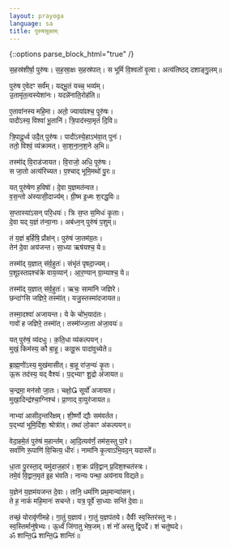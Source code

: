 ```yaml
---
layout: prayoga
language: sa
title: पुरुषसूक्तम्
---
```


{::options parse_block_html="true" /}
<div class="count-mantras">
स॒हस्र॑शीर्षा॒ पुरु॑षः। स॒ह॒स्रा॒क्षः स॒हस्र॑पात्।  
स भूमिं॑ वि॒श्वतो॑ वृ॒त्वा। अत्य॑तिष्ठद् दशाङ्गु॒लम्॥

पुरु॑ष ए॒वेदꣳ सर्व॑॑म्। यद्भू॒तं यच्च॒ भव्य॑॑म्।  
उ॒तामृ॑त॒त्वस्येशा॑नः। यदन्ने॑नाति॒रोह॑ति॥

ए॒तावा॑नस्य महि॒मा। अतो॒ ज्याया॑ꣴश्च॒ पूरु॑षः।  
पादो॑॑ऽस्य॒ विश्वा॑ भू॒तानि॑। त्रि॒पाद॑स्या॒मृतं॑ दि॒वि॥

त्रि॒पादू॒र्ध्व उदै॒त् पुरु॑षः। पादो॑॑ऽस्ये॒हाऽभ॑वा॒त् पुनः॑।  
ततो॒ विश्वं॒ व्य॑क्रामत्। सा॒श॒ना॒न॒श॒ने अ॒भि॥

तस्मा॑॑द् वि॒राड॑जायत। वि॒राजो॒ अधि॒ पूरु॑षः।  
स जा॒तो अत्य॑रिच्यत। प॒श्चाद् भूमि॒मथो॑ पु॒रः॥

यत् पुरु॑षेण ह॒विषा॑॑। दे॒वा य॒ज्ञमत॑न्वत।  
व॒स॒न्तो अ॑स्यासी॒दाज्य॑॑म्। ग्री॒ष्म इ॒ध्मः श॒रद्ध॒विः॥

स॒प्तास्या॑ऽसन् परि॒धयः॑। त्रिः स॒प्त स॒मिधः॑ कृ॒ताः।  
दे॒वा यद् य॒ज्ञं त॑न्वा॒नाः। अब॑ध्न॒न् पुरु॑षं प॒शुम्॥

तं य॒ज्ञं ब॒र्हिषि॒ प्रौक्ष॑न्। पुरु॑षं जा॒तम॑ग्र॒तः।  
तेन॑ दे॒वा अय॑जन्त। सा॒ध्या ऋष॑यश्च॒ ये॥

तस्मा॑॑द् य॒ज्ञात् स॑र्व॒हुतः॑। संभृ॑तं पृषदा॒ज्यम्।  
प॒शूꣴस्ताꣴश्च॑क्रे वाय॒व्यान्॑। आ॒र॒ण्यान् ग्रा॒म्याश्च॒ ये॥  

तस्मा॑॑द् य॒ज्ञात् स॑र्व॒हुतः॑। ऋचः॒ सामा॑नि जज्ञिरे।  
छन्दा॑ꣳसि जज्ञिरे॒ तस्मा॑॑त्। यजु॒स्तस्मा॑दजायत॥

तस्मा॒दश्वा॑ अजायन्त। ये के चो॑भ॒याद॑तः।  
गावो॑ ह जज्ञिरे॒ तस्मा॑॑त्। तस्मा॑॑ज्जा॒ता अ॑जा॒वयः॑॥

यत् पुरु॑षं॒ व्य॑दधुः। क॒ति॒धा व्य॑कल्पयन्।  
मुखं॒ किम॑स्य॒ कौ बा॒हू। कावू॒रू पादा॑वुच्येते॥

ब्रा॒ह्म॒णो॑॑ऽस्य॒ मुख॑मासीत्। बा॒हू रा॑ज॒न्यः॑ कृ॒तः।  
ऊ॒रू तद॑स्य॒ यद् वैश्यः॑। प॒द्भ्याꣳ शू॒द्रो अ॑जायत॥

च॒न्द्रमा॒ मन॑सो जा॒तः। चक्षो॒ सूर्यो॑ अजायत।  
मुखा॒दिन्द्र॑श्चा॒ग्निश्च॑। प्रा॒णाद् वा॒युर॑जायत॥

नाभ्या॑ आसीद॒न्तरि॑क्षम्। शी॒र्ष्णो द्यौः सम॑वर्तत।  
प॒द्भ्यां भूमि॒र्दिशः॒ श्रोत्रा॑॑त्। तथा॑ लो॒काꣳ अ॑कल्पयन्॥

वेदा॒हमे॒तं पुरु॑षं म॒हान्त॑॑म्। आ॒दि॒त्यव॑र्णं॒ तम॑स॒स्तु पा॒रे।  
सर्वा॑णि रू॒पाणि॑ वि॒चित्य॒ धीरः॑। नामा॑नि कृ॒त्वाऽभि॒वद॒न् यदास्ते॑॑॥

धा॒ता पु॒रस्ता॒द् यमु॑दाज॒हार॑। श॒क्रः प्र॑वि॒द्वान् प्र॒दिश॒श्चत॑स्त्रः।  
तमे॒वं वि॒द्वान॒मृत॑ इ॒ह भ॑वति। नान्यः पन्था॒ अय॑नाय विद्यते॥

य॒ज्ञेन॑ य॒ज्ञम॑यजन्त दे॒वाः। तानि॒ धर्मा॑णि प्रथ॒मान्या॑सन्।  
ते ह॒ नाकं॑ महि॒मानः॑ सचन्ते। यत्र॒ पूर्वे॑ सा॒ध्याः सन्ति॑ दे॒वाः॥

तच्छं॒ योरावृ॑णीमहे। गा॒तुं य॒ज्ञाय॑। गा॒तुं य॒ज्ञप॑तये।  दैवीः॑॑ स्व॒स्तिर॑स्तु नः।  
स्व॒स्तिर्मानु॑षेभ्यः। ऊ॒र्ध्वं जि॑गातु भेष॒जम्। शं नो॑ अस्तु द्वि॒पदे॑॑। शं चतु॑ष्पदे।  
ॐ शान्ति॒ शान्ति॒ शान्तिः॑॥
</div>
